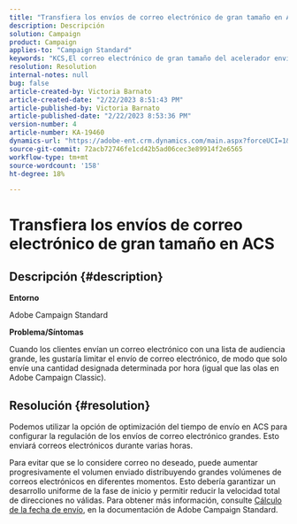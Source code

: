 ```yaml
---
title: "Transfiera los envíos de correo electrónico de gran tamaño en ACS"
description: Descripción
solution: Campaign
product: Campaign
applies-to: "Campaign Standard"
keywords: "KCS,El correo electrónico de gran tamaño del acelerador envía ACS"
resolution: Resolution
internal-notes: null
bug: false
article-created-by: Victoria Barnato
article-created-date: "2/22/2023 8:51:43 PM"
article-published-by: Victoria Barnato
article-published-date: "2/22/2023 8:53:36 PM"
version-number: 4
article-number: KA-19460
dynamics-url: "https://adobe-ent.crm.dynamics.com/main.aspx?forceUCI=1&pagetype=entityrecord&etn=knowledgearticle&id=bdc8afb4-f2b2-ed11-83fe-6045bd0067ea"
source-git-commit: 72acb72746fe1cd42b5ad06cec3e89914f2e6565
workflow-type: tm+mt
source-wordcount: '158'
ht-degree: 18%

---
```


# Transfiera los envíos de correo electrónico de gran tamaño en ACS

## Descripción {#description}


<b>Entorno</b>

Adobe Campaign Standard

<b>Problema/Síntomas</b>

Cuando los clientes envían un correo electrónico con una lista de audiencia grande, les gustaría limitar el envío de correo electrónico, de modo que solo envíe una cantidad designada determinada por hora (igual que las olas en Adobe Campaign Classic).


## Resolución {#resolution}


Podemos utilizar la opción de optimización del tiempo de envío en ACS para configurar la regulación de los envíos de correo electrónico grandes. Esto enviará correos electrónicos durante varias horas.

Para evitar que se lo considere correo no deseado, puede aumentar progresivamente el volumen enviado distribuyendo grandes volúmenes de correos electrónicos en diferentes momentos. Esto debería garantizar un desarrollo uniforme de la fase de inicio y permitir reducir la velocidad total de direcciones no válidas. Para obtener más información, consulte [Cálculo de la fecha de envío](https://experienceleague.adobe.com/docs/campaign-standard/using/testing-and-sending/scheduling-messages/computing-the-sending-date.html), en la documentación de Adobe Campaign Standard.


